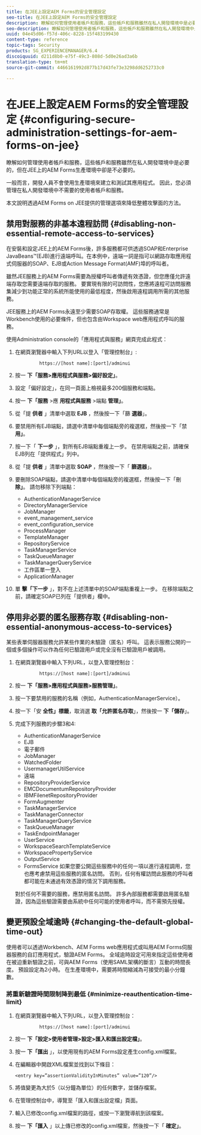 ```yaml
---
title: 在JEE上設定AEM Forms的安全管理設定
seo-title: 在JEE上設定AEM Forms的安全管理設定
description: 瞭解如何管理使用者帳戶和服務，這些帳戶和服務雖然在私人開發環境中是必要的，但在JEE上的AEM Forms生產環境中卻是不必要的。
seo-description: 瞭解如何管理使用者帳戶和服務，這些帳戶和服務雖然在私人開發環境中是必要的，但在JEE上的AEM Forms生產環境中卻是不必要的。
uuid: 04e45d06-f57d-406c-8228-15f483199430
content-type: reference
topic-tags: Security
products: SG_EXPERIENCEMANAGER/6.4
discoiquuid: d211d8b0-e75f-49c3-808d-5d0e26ad3a6b
translation-type: tm+mt
source-git-commit: 4466161992d877b17d43fe73e3298dd6252733c0

---
```



# 在JEE上設定AEM Forms的安全管理設定 {#configuring-secure-administration-settings-for-aem-forms-on-jee}

瞭解如何管理使用者帳戶和服務，這些帳戶和服務雖然在私人開發環境中是必要的，但在JEE上的AEM Forms生產環境中卻是不必要的。

一般而言，開發人員不會使用生產環境來建立和測試其應用程式。 因此，您必須管理在私人開發環境中不需要的使用者帳戶和服務。

本文說明透過AEM Forms on JEE提供的管理選項來降低整體攻擊面的方法。

## 禁用對服務的非基本遠程訪問 {#disabling-non-essential-remote-access-to-services}

在安裝和設定JEE上的AEM Forms後，許多服務都可供透過SOAP和Enterprise JavaBeans™(EJB)進行遠端呼叫。在本例中，遠端一詞是指可以網路存取應用程式伺服器的SOAP、EJB或Action Message Format(AMF)埠的呼叫者。

雖然JEE服務上的AEM Forms需要為授權呼叫者傳遞有效憑證，但您應僅允許遠端存取您需要遠端存取的服務。 要實現有限的可訪問性，您應將遠程可訪問服務集減少到功能正常的系統所能使用的最低程度，然後啟用遠程調用所需的其他服務。

JEE服務上的AEM Forms永遠至少需要SOAP存取權。 這些服務通常是Workbench使用的必要條件，但也包含由Workspace web應用程式呼叫的服務。

使用Administration console的「應用程式與服務」網頁完成此程式：

1. 在網頁瀏覽器中輸入下列URL以登入「管理控制台」:

   ```as3
            https://[host name]:[port]/adminui
   ```

1. 按一 **下「服務>應用程式與服務>偏好設定」**。
1. 設定「偏好設定」，在同一頁面上檢視最多200個服務和端點。
1. 按一 **下「服務** >應 **用程式與服務** >端點 **管理」**。
1. 從「提 **供者** 」清單中選取 **EJB** ，然後按一下「篩 **選器**」。
1. 要禁用所有EJB端點，請選中清單中每個端點旁的複選框，然後按一下「禁 **用」**。
1. 按一下「 **下一步** 」，對所有EJB端點重複上一步。 在禁用端點之前，請確保EJB列在「提供程式」列中。
1. 從「提 **供者** 」清單中選取 **SOAP** ，然後按一下「 **篩選器**」。
1. 要刪除SOAP端點，請選中清單中每個端點旁的複選框，然後按一下「刪 **除」**。 請勿移除下列端點：

   * AuthenticationManagerService
   * DirectoryManagerService
   * JobManager
   * event_management_service
   * event_configuration_service
   * ProcessManager
   * TemplateManager
   * RepositoryService
   * TaskManagerService
   * TaskQueueManager
   * TaskManagerQueryService
   * 工作區單一登入
   * ApplicationManager

1. 單 **擊「下一步** 」，對不在上述清單中的SOAP端點重複上一步。 在移除端點之前，請確定SOAP已列在「提供者」欄中。

## 停用非必要的匿名服務存取 {#disabling-non-essential-anonymous-access-to-services}

某些表單伺服器服務允許某些作業的未驗證（匿名）呼叫。 這表示服務公開的一個或多個操作可以作為任何已驗證用戶或完全沒有已驗證用戶被調用。

1. 在網頁瀏覽器中輸入下列URL，以登入管理控制台：

   ```as3
            https://[host name]:[port]/adminui
   ```

1. 按一 **下「服務>應用程式與服務>服務管理」**。
1. 按一下要禁用的服務的名稱（例如，AuthenticationManagerService）。
1. 按一下「安 **全性」標籤**，取消選 **取「允許匿名存取**」，然後按一 **下「儲存**」。
1. 完成下列服務的步驟3和4:

   * AuthenticationManagerService
   * EJB
   * 電子郵件
   * JobManager
   * WatchedFolder
   * UsermanagerUtilService
   * 遠端
   * RepositoryProviderService
   * EMCDocumentumRepositoryProvider
   * IBMFilenetRepositoryProvider
   * FormAugmenter
   * TaskManagerService
   * TaskManagerConnector
   * TaskManagerQueryService
   * TaskQueueManager
   * TaskEndpointManager
   * UserService
   * WorkspaceSearchTemplateService
   * WorkspacePropertyService
   * OutputService
   * FormsService
   如果您要公開這些服務中的任何一項以進行遠程調用，您也應考慮禁用這些服務的匿名訪問。 否則，任何有權訪問此服務的呼叫者都可能在未通過有效憑證的情況下調用服務。

   對於任何不需要的服務，應禁用匿名訪問。 許多內部服務都需要啟用匿名驗證，因為這些驗證需要由系統中任何可能的使用者呼叫，而不需預先授權。

## 變更預設全域逾時 {#changing-the-default-global-time-out}

使用者可以透過Workbench、AEM Forms web應用程式或叫用AEM Forms伺服器服務的自訂應用程式，驗證AEM Forms。 全域逾時設定可用來指定這些使用者在被迫重新驗證之前，可與AEM Forms（使用SAML架構的斷言）互動的時間長度。 預設設定為2小時。 在生產環境中，需要將時間縮減為可接受的最小分鐘數。

### 將重新驗證時間限制降到最低 {#minimize-reauthentication-time-limit}

1. 在網頁瀏覽器中輸入下列URL，以登入管理控制台：

   ```as3
            https://[host name]:[port]/adminui
   ```

1. 按一 **下「設定>使用者管理>設定>匯入和匯出設定檔」**。
1. 按一 **下「匯出** 」，以使用現有的AEM Forms設定產生config.xml檔案。
1. 在編輯器中開啟XML檔案並找到以下條目：

   `<entry key=”assertionValidityInMinutes” value=”120”/>`

1. 將值變更為大於5（以分鐘為單位）的任何數字，並儲存檔案。
1. 在管理控制台中，導覽至「匯入和匯出設定檔」頁面。
1. 輸入已修改config.xml檔案的路徑，或按一下瀏覽導航到該檔案。
1. 按一 **下「匯入** 」以上傳已修改的config.xml檔案，然後按一下「 **確定」**。

